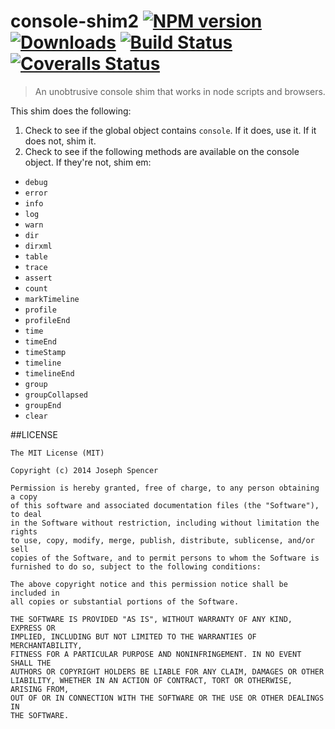 # console-shim2 [![NPM version][npm-image]][npm-url] [![Downloads][downloads-image]][npm-url] [![Build Status][travis-image]][travis-url] [![Coveralls Status][coveralls-image]][coveralls-url]
> An unobtrusive console shim that works in node scripts and browsers.

This shim does the following:

1. Check to see if the global object contains `console`.  If it does, use it.  If it does not, shim it.
2. Check to see if the following methods are available on the console object.  If they're not, shim em:
  * `debug`
  * `error`
  * `info`
  * `log`
  * `warn`
  * `dir`
  * `dirxml`
  * `table`
  * `trace`
  * `assert`
  * `count`
  * `markTimeline`
  * `profile`
  * `profileEnd`
  * `time`
  * `timeEnd`
  * `timeStamp`
  * `timeline`
  * `timelineEnd`
  * `group`
  * `groupCollapsed`
  * `groupEnd`
  * `clear`

##LICENSE
``````
The MIT License (MIT)

Copyright (c) 2014 Joseph Spencer

Permission is hereby granted, free of charge, to any person obtaining a copy
of this software and associated documentation files (the "Software"), to deal
in the Software without restriction, including without limitation the rights
to use, copy, modify, merge, publish, distribute, sublicense, and/or sell
copies of the Software, and to permit persons to whom the Software is
furnished to do so, subject to the following conditions:

The above copyright notice and this permission notice shall be included in
all copies or substantial portions of the Software.

THE SOFTWARE IS PROVIDED "AS IS", WITHOUT WARRANTY OF ANY KIND, EXPRESS OR
IMPLIED, INCLUDING BUT NOT LIMITED TO THE WARRANTIES OF MERCHANTABILITY,
FITNESS FOR A PARTICULAR PURPOSE AND NONINFRINGEMENT. IN NO EVENT SHALL THE
AUTHORS OR COPYRIGHT HOLDERS BE LIABLE FOR ANY CLAIM, DAMAGES OR OTHER
LIABILITY, WHETHER IN AN ACTION OF CONTRACT, TORT OR OTHERWISE, ARISING FROM,
OUT OF OR IN CONNECTION WITH THE SOFTWARE OR THE USE OR OTHER DEALINGS IN
THE SOFTWARE.
``````

[downloads-image]: http://img.shields.io/npm/dm/console-shim2.svg
[npm-url]: https://npmjs.org/package/console-shim2
[npm-image]: http://img.shields.io/npm/v/console-shim2.svg

[travis-url]: https://travis-ci.org/jsdevel/node-console-shim2
[travis-image]: http://img.shields.io/travis/jsdevel/node-console-shim2.svg

[coveralls-url]: https://coveralls.io/r/jsdevel/node-console-shim2
[coveralls-image]: http://img.shields.io/coveralls/jsdevel/node-console-shim2/master.svg
